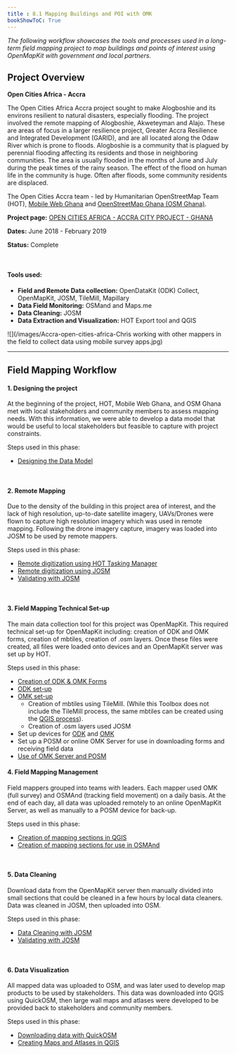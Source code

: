 ```yaml
---
title : 8.1 Mapping Buildings and POI with OMK
bookShowToC: True
---
```


*The following workflow showcases the tools and processes used in a long-term field mapping project to map buildings and points of interest using OpenMapKit with government and local partners.* 



## Project Overview

**Open Cities Africa - Accra**

The Open Cities Africa Accra project sought to make Alogboshie and its environs resilient to natural disasters, especially flooding. The project involved the remote mapping of Alogboshie, Akweteyman and Alajo. These are areas of focus in a larger resilience project, Greater Accra Resilience and Integrated Development (GARID), and are all located along the Odaw River which is prone to floods. Alogboshie is a community that is plagued by perennial flooding affecting its residents and those in neighboring communities. The area is usually flooded in the months of June and July during the peak times of the rainy season. The effect of the flood on human life in the community is huge. Often after floods, some community residents are displaced.

The Open Cities Accra team - led by Humanitarian OpenStreetMap Team (HOT), [Mobile Web Ghana](http://mobilewebghana.org/) and [OpenStreetMap Ghana (OSM Ghana)](http://osmghana.org/).

**Project page:** [OPEN CITIES AFRICA - ACCRA CITY PROJECT - GHANA](https://www.hotosm.org/projects/open-cities-africa-accra-city-project-ghana/)

**Dates:** June 2018 - February 2019

**Status:** Complete 

<br>

#### Tools used:

*  **Field and Remote Data collection:** OpenDataKit (ODK) Collect, OpenMapKit, JOSM, TileMill, Mapillary
*  **Data Field Monitoring:** OSMand and Maps.me
*  **Data Cleaning:** JOSM
*  **Data Extraction and Visualization:** HOT Export tool and QGIS

![](/images/Accra-open-cities-africa-Chris working with other mappers in the field to collect data using mobile survey apps.jpg)

***

## Field Mapping Workflow

#### 1. Designing the project
At the beginning of the project, HOT, Mobile Web Ghana, and OSM Ghana met with local stakeholders and community members to assess mapping needs. With this information, we were able to develop a data model that would be useful to local stakeholders but feasible to capture with project constraints. 

Steps used in this phase:

*  [Designing the Data Model](https://hotosm.github.io/toolbox/pages/data-collection-and-field-mapping/3.1-designing-the-data-model/)
   
<br>

#### 2. Remote Mapping

Due to the density of the building in this project area of interest, and the lack of high resolution, up-to-date satellite imagery, UAVs/Drones were flown to capture high resolution imagery which was used in remote mapping. Following the drone imagery capture, imagery was loaded into JOSM to be used by remote mappers. 

Steps used in this phase:

*  [Remote digitization using HOT Tasking Manager](https://hotosm.github.io/toolbox/pages/digitization-and-editing/3.3-working-with-the-hot-tasking-manager/)
*  [Remote digitization using JOSM](https://hotosm.github.io/toolbox/pages/digitization-and-editing/3.4-editing-with-id-and-josm/)
*  [Validating with JOSM](https://hotosm.github.io/toolbox/pages/digitization-and-editing/3.5_validating_with_josm/)

<br>

#### 3. Field Mapping Technical Set-up 
The main data collection tool for this project was OpenMapKit. This required technical set-up for OpenMapKit including: creation of ODK and OMK forms, creation of mbtiles, creation of .osm layers. Once these files were created, all files were loaded onto devices and an OpenMapKit server was set up by HOT. 

Steps used in this phase:

  * [Creation of ODK & OMK Forms](https://github.com/hotosm/toolbox/wiki/4.4-Creating-forms-(ODK-OMK))
  * [ODK set-up](https://hotosm.github.io/toolbox/pages/data-collection-and-field-mapping/3.2.1_setting_up_odk/)
  * [OMK set-up](https://hotosm.github.io/toolbox/pages/data-collection-and-field-mapping/3.2.2_setting_up_omk/)
    * Creation of mbtiles using TileMill. (While this Toolbox does not include the TileMill process, the same mbtiles can be created using the [QGIS process](https://hotosm.github.io/toolbox/pages/data-collection-and-field-mapping/3.2.2_setting_up_omk/#b-create-an-mbtile-in-qgis)).
    * Creation of .osm layers used JOSM
  * Set up devices for [ODK](https://hotosm.github.io/toolbox/pages/data-collection-and-field-mapping/3.2.1_setting_up_odk/#download-and-set-up-the-odk-application) and [OMK](https://hotosm.github.io/toolbox/pages/data-collection-and-field-mapping/3.2.2_setting_up_omk/#download-and-set-up-the-omk-application)
  * Set up a POSM or online OMK Server for use in downloading forms and receiving field data
  *  [Use of OMK Server and POSM](https://hotosm.github.io/toolbox/pages/data-collection-and-field-mapping/3.4-data-collection-servers/) 

#### 4. Field Mapping Management

Field mappers grouped into teams with leaders. Each mapper used OMK (full survey) and OSMAnd (tracking field movement) on a daily basis. At the end of each day, all data was uploaded remotely to an online OpenMapKit Server, as well as manually to a POSM device for back-up. 

Steps used in this phase: 

*  [Creation of mapping sections in QGIS](https://hotosm.github.io/toolbox/pages/field-mapping-management/4.1_managing_teams_in_the_field/#creating-mapping-sections-in-qgis-for-printed-maps)
*  [Creation of mapping sections for use in OSMAnd](https://hotosm.github.io/toolbox/pages/field-mapping-management/4.1_managing_teams_in_the_field/#creating-and-importing-mapping-sections-into-osmand)

<br>
  
#### 5. Data Cleaning
Download data from the OpenMapKit server then manually divided into small sections that could be cleaned in a few hours by local data cleaners. Data was cleaned in JOSM, then uploaded into OSM. 

Steps used in this phase: 

*  [Data Cleaning with JOSM](https://hotosm.github.io/toolbox/pages/data-cleaning-upload-and-quality-assurance/5.1-data-cleaning-with-josm/)
*  [Validating with JOSM](https://hotosm.github.io/toolbox/pages/digitization-and-editing/3.5_validating_with_josm/)

<br>

#### 6. Data Visualization 
All mapped data was uploaded to OSM, and was later used to develop map products to be used by stakeholders. This data was downloaded into QGIS using QuickOSM, then large wall maps and atlases were developed to be provided back to stakeholders and community members. 

Steps used in this phase:

*  [Downloading data with QuickOSM](https://hotosm.github.io/toolbox/pages/data-use-and-analysis/7.1-qgis/#installing-plug-ins)
*  [Creating Maps and Atlases in QGIS](https://hotosm.github.io/toolbox/pages/data-use-and-analysis/7.2-creating-an-atlas-in-qgis/)
